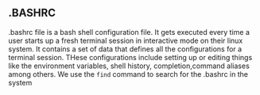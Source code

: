 ## .BASHRC
.bashrc file is a bash shell configuration file. It gets executed every time a user starts up a fresh terminal session in interactive mode on their linux system.
It contains a set of data that defines all the configurations for a terminal session. THese configurations include setting up or editing things like the environment variables, shell history, completion,command aliases among others.
We use the `find` command to search for the .bashrc in the system 

